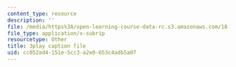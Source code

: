 ```yaml
---
content_type: resource
description: ''
file: /media/https%3A/open-learning-course-data-rc.s3.amazonaws.com/18-06sc-linear-algebra-fall-2011/cc052ad4151e5cc3a2e0653c4adb5a07_0oBJN8F616U.vtt
file_type: application/x-subrip
resourcetype: Other
title: 3play caption file
uid: cc052ad4-151e-5cc3-a2e0-653c4adb5a07
---
```

